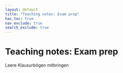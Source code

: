 ```yaml
---
layout: default
title: "Teaching notes: Exam prep"
has_toc: true
nav_exclude: true
search_exclude: true
---
```


# Teaching notes: Exam prep

Leere Klausurbögen mitbringen